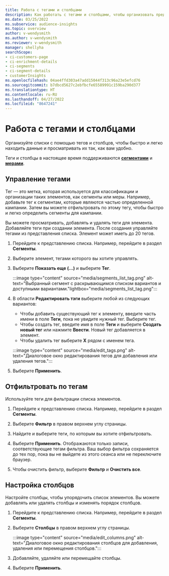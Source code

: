 ```yaml
---
title: Работа с тегами и столбцами
description: Как работать с тегами и столбцами, чтобы организовать представления списка
ms.date: 03/25/2022
ms.subservice: audience-insights
ms.topic: overview
author: v-wendysmith
ms.author: v-wendysmith
ms.reviewer: v-wendysmith
manager: shellyha
searchScope:
- ci-customers-page
- ci-enrichment-details
- ci-segments
- ci-segment-details
- customerInsights
ms.openlocfilehash: 04ae4ffd303a47add15044f313c96a23e5efcd76
ms.sourcegitcommit: b7dbcd5627c2ebfbcfe65589991c159ba290d377
ms.translationtype: HT
ms.contentlocale: ru-RU
ms.lasthandoff: 04/27/2022
ms.locfileid: "8647241"
---
```

# <a name="work-with-tags-and-columns"></a>Работа с тегами и столбцами

Организуйте списки с помощью тегов и столбцов, чтобы быстро и легко находить данные и просматривать их так, как вам удобно.

Теги и столбцы в настоящее время поддерживаются **[сегментами](segments.md)** и **[мерами](measures.md)**.

## <a name="manage-tags"></a>Управление тегами

Тег — это метка, которая используется для классификации и организации таких элементов, как сегменты или меры. Например, добавьте тег к сегментам, которые являются частью определенной кампании. Затем вы можете отфильтровать по этому тегу, чтобы быстро и легко определить сегменты для кампании.

Вы можете просматривать, добавлять и удалять теги для элемента. Добавляйте теги при создании элемента. После создания управляйте тегами из представления списка. Элемент может иметь до 20 тегов.

1. Перейдите к представлению списка. Например, перейдите в раздел **Сегменты**.

1. Выберите элемент, тегами которого вы хотите управлять.

1. Выберите **Показать еще (...)** и выберите **Тег**.

   :::image type="content" source="media/segments_list_tag.png" alt-text="Выбранный сегмент с раскрывающимся списком вариантов и доступными вариантами."lightbox="media/segments_list_tag.png":::

1. В области **Редактировать тэги** выберите любой из следующих вариантов:

   - Чтобы добавить существующий тег к элементу, введите часть имени в поле **Теги**, пока не увидите нужный тег. Выберите тег.
   - Чтобы создать тег, введите имя в поле **Теги** и выберите **Создать новый тег** или нажмите **Ввести**. Новый тег добавляется в элемент.
   - Чтобы удалить тег выберите **X** рядом с именем тега.

   :::image type="content" source="media/edit_tags.png" alt-text="Диалоговое окно редактирования тегов для добавления или удаления тегов.":::

1. Выберите **Применить**.

## <a name="filter-on-tags"></a>Отфильтровать по тегам

Используйте теги для фильтрации списка элементов.

1. Перейдите к представлению списка. Например, перейдите в раздел **Сегменты**.

1. Выберите **Фильтр** в правом верхнем углу страницы.

1. Найдите и выберите теги, по которым вы хотите отфильтровать.

1. Выберите **Применить**. Отображаются только записи, соответствующие тегам фильтра. Ваш выбор фильтра сохраняется до тех пор, пока вы не выйдете из этого сеанса или не переключите браузер.

1. Чтобы очистить фильтр, выберите **Фильтр** и **Очистить все**.

## <a name="customize-columns"></a>Настройка столбцов

Настройте столбцы, чтобы упорядочить список элементов. Вы можете добавлять или удалять столбцы и изменять порядок столбцов.

1. Перейдите к представлению списка. Например, перейдите в раздел **Сегменты**.

1. Выберите **Столбцы** в правом верхнем углу страницы.

   :::image type="content" source="media/edit_columns.png" alt-text="Диалоговое окно редактирования столбцов для добавления, удаления или перемещения столбцов.":::

1. Добавляйте, удаляйте или перемещайте столбцы.

1. Выберите **Применить**.

